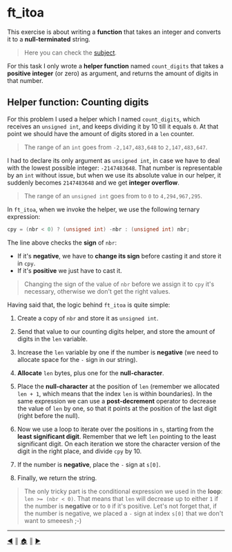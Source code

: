 # ft_itoa
This exercise is about writing a **function** that takes an integer and converts it to a **null-terminated** string.

> Here you can check the [subject](https://github.com/lifeBalance/c_exam/blob/main/04/ft_itoa/subject.en.txt).

For this task I only wrote a **helper function** named `count_digits` that takes a **positive integer** (or zero) as argument, and returns the amount of digits in that number.

## Helper function: Counting digits
For this problem I used a helper which I named `count_digits`, which receives an `unsigned int`, and keeps dividing it by 10 till it equals `0`. At that point we should have the amount of digits stored in a `len` counter.

> The range of an `int` goes from `-2,147,483,648` to `2,147,483,647`.

I had to declare its only argument as `unsigned int`, in case we have to deal with the lowest possible integer: `-2147483648`. That number is representable by an `int` without issue, but when we use its absolute value in our helper, it suddenly becomes `2147483648` and we get **integer overflow**.

> The range of an `unsigned int` goes from to `0` to `4,294,967,295`.

In `ft_itoa`, when we invoke the helper, we use the following ternary expression:
```c
cpy = (nbr < 0) ? (unsigned int) -nbr : (unsigned int) nbr;
```

The line above checks the **sign** of `nbr`:

* If it's **negative**, we have to **change its sign** before casting it and store it in `cpy`.
* If it's **positive** we just have to cast it.

> Changing the sign of the value of `nbr` before we assign it to `cpy` it's necessary, otherwise we don't get the right values.

Having said that, the logic behind `ft_itoa` is quite simple:

1. Create a copy of `nbr` and store it as `unsigned int`.

2. Send that value to our counting digits helper, and store the amount of digits in the `len` variable.

3. Increase the `len` variable by one if the number is **negative** (we need to allocate space for the `-` sign in our string).

4. **Allocate** `len` bytes, plus one for the **null-character**.

5. Place the **null-character** at the position of `len` (remember we allocated `len + 1`, which means that the index `len` is within boundaries). In the same expression we can use a **post-decrement** operator to decrease the value of `len` by one, so that it points at the position of the last digit (right before the null).

6. Now we use a loop to iterate over the positions in `s`, starting from the **least significant digit**. Remember that we left `len` pointing to the least significant digit. On each iteration we store the character version of the digit in the right place, and divide `cpy` by 10.

7. If the number is **negative**, place the `-` sign at `s[0]`.

8. Finally, we return the string.

> The only tricky part is the conditional expression we used in the **loop**: `len >= (nbr < 0)`. That means that `len` will decrease up to either `1` if the number is **negative** or to `0` if it's positive. Let's not forget that, if the number is negative, we placed a `-` sign at index `s[0]` that we don't want to smeeesh ;-)

---
[:arrow_backward:][back] ║ [:house:][home] ║ [:arrow_forward:][next]

<!-- navigation -->
[home]: ../../../README.md
[back]: ./fprime.md
[next]: ./ft_itoa_base.md